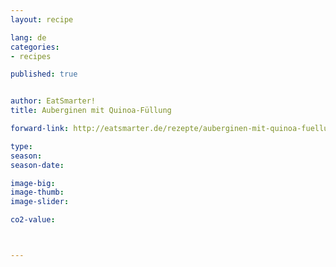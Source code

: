 ```yaml
---
layout: recipe

lang: de
categories:
- recipes

published: true


author: EatSmarter!
title: Auberginen mit Quinoa-Füllung

forward-link: http://eatsmarter.de/rezepte/auberginen-mit-quinoa-fuellung

type: 
season: 
season-date:  

image-big: 
image-thumb: 
image-slider: 

co2-value: 



---
```

